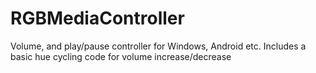 # RGBMediaController
Volume, and play/pause controller for Windows, Android etc. Includes a basic hue cycling code for volume increase/decrease
